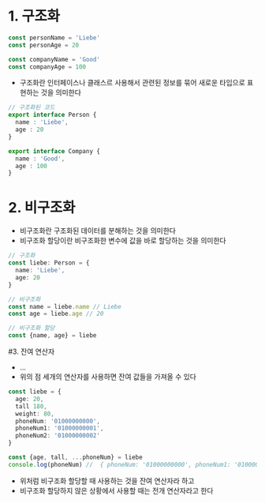 # 1. 구조화
```typescript
const personName = 'Liebe'
const personAge = 20

const companyName = 'Good'
const companyAge = 100
```
- 구조화란 인터페이스나 클래스르 사용해서 관련된 정보를 묶어 새로운 타입으로 표현하는 것을 의미한다
```typescript
// 구조화된 코드
export interface Person {
  name : 'Liebe',
  age : 20
}

export interface Company {
  name : 'Good',
  age : 100
}
```

# 2. 비구조화
- 비구조화란 구조화된 데이터를 분해하는 것을 의미한다
- 비구조화 할당이란 비구조화한 변수에 값을 바로 할당하는 것을 의미한다
```typescript
// 구조화
const liebe: Person = {
  name: 'Liebe',
  age: 20
}

// 비구조화
const name = liebe.name // Liebe
const age = liebe.age // 20

// 비구조화 할당
const {name, age} = liebe
```

#3. 잔여 연산자
- ... 
- 위의 점 세개의 연산자를 사용하면 잔여 값들을 가져올 수 있다
```typescript
const liebe = {
  age: 20,
  tall 180,
  weight: 80,
  phoneNum: '01000000000',
  phoneNum1: '01000000001',
  phoneNum2: '01000000002'
}

const {age, tall, ...phoneNum} = liebe
console.log(phoneNum) //  { phoneNum: '01000000000', phoneNum1: '01000000001', phoneNum2: '01000000002' }
```

- 위처럼 비구조화 할당할 때 사용하는 것을 잔여 연산자라 하고
- 비구조화 할당하지 않은 상황에서 사용할 때는 전개 연산자라고 한다
